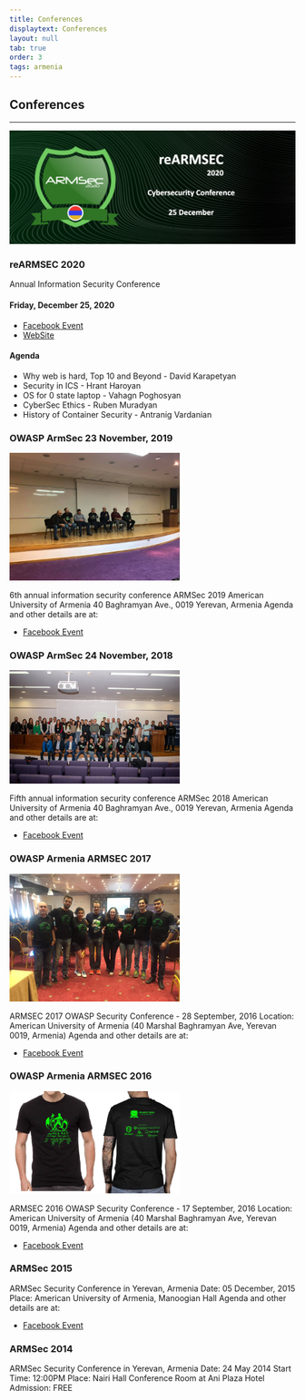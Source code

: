 ```yaml
---
title: Conferences
displaytext: Conferences
layout: null
tab: true
order: 3
tags: armenia
---
```


## Conferences

<hr>
<img src="assets/images/armseclogo.png" alt="reARMSEC2020"/>

### reARMSEC 2020 
Annual Information Security Conference

#### Friday, December 25, 2020

- [Facebook Event](https://www.facebook.com/events/3612982845485388/)
- [WebSite](https://armsec.org/)

#### Agenda

- Why web is hard, Top 10 and Beyond - David Karapetyan
- Security in ICS - Hrant Haroyan
- OS for 0 state laptop - Vahagn Poghosyan
- CyberSec Ethics - Ruben Muradyan
- History of Container Security - Antranig Vardanian

### OWASP ArmSec 23 November, 2019

<img src="assets/images/2019_armsec.jpg" alt="ArmSec2019" width="300"/>

6th annual information security conference ARMSec 2019
American University of Armenia
40 Baghramyan Ave., 0019 Yerevan, Armenia
Agenda and other details are at:
- [Facebook Event](https://www.facebook.com/events/3215721175119433/)


### OWASP ArmSec 24 November, 2018

<img src="assets/images/2018_armsec.jpg" alt="ArmSec2018" width="300"/>

Fifth annual information security conference ARMSec 2018
American University of Armenia
40 Baghramyan Ave., 0019 Yerevan, Armenia
Agenda and other details are at:
- [Facebook Event](https://www.facebook.com/events/1139665189534357/)


### OWASP Armenia ARMSEC 2017

<img src="assets/images/2017_armsec.jpg" alt="ArmSec2017" width="300"/>

ARMSEC 2017 OWASP Security Conference - 28 September, 2016
Location: American University of Armenia (40 Marshal Baghramyan Ave,
Yerevan 0019, Armenia)
Agenda and other details are at:
- [Facebook Event](https://www.facebook.com/events/2067426276868171/)

### OWASP Armenia ARMSEC 2016

<img src="assets/images/2016_armsec.jpg" alt="ArmSec2016" width="300"/>

ARMSEC 2016 OWASP Security Conference - 17 September, 2016
Location: American University of Armenia (40 Marshal Baghramyan Ave,
Yerevan 0019, Armenia)
Agenda and other details are at:
- [Facebook Event](https://www.facebook.com/events/1069782089774155/)


### ARMSec 2015

ARMSec Security Conference in Yerevan, Armenia
Date: 05 December, 2015
Place: American University of Armenia, Manoogian Hall
Agenda and other details are at:
- [Facebook Event](https://www.facebook.com/events/1130737786951445/)

### ARMSec 2014

ARMSec Security Conference in Yerevan, Armenia
Date: 24 May 2014
Start Time: 12:00PM
Place: Nairi Hall Conference Room at Ani Plaza Hotel
Admission: FREE


